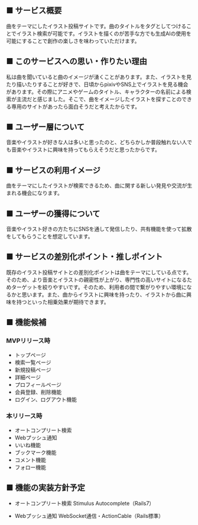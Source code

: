 ## ■ サービス概要
曲をテーマにしたイラスト投稿サイトです。曲のタイトルをタグとしてつけることでイラスト検索が可能です。イラストを描くのが苦手な方でも生成AIの使用を可能にすることで創作の楽しさを味わっていただけます。

## ■ このサービスへの思い・作りたい理由
私は曲を聞いていると曲のイメージが湧くことがあります。また、イラストを見たり描いたりすることが好きで、日頃からpixivやSNS上でイラストを見る機会があります。その際にアニメやゲームのタイトル、キャラクターの名前による検索が主流だと感じました。そこで、曲をイメージしたイラストを探すことのできる専用のサイトがあったら面白そうだと考えたからです。

## ■ ユーザー層について
音楽やイラストが好きな人は多いと思ったのと、どちらかしか普段触れない人でも音楽やイラストに興味を持ってもらえそうだと思ったからです。

## ■ サービスの利用イメージ
曲をテーマにしたイラストが検索できるため、曲に関する新しい発見や交流が生まれる機会になります。

## ■ ユーザーの獲得について
音楽やイラスト好きの方たちにSNSを通して発信したり、共有機能を使って拡散をしてもらうことを想定しています。

## ■ サービスの差別化ポイント・推しポイント
既存のイラスト投稿サイトとの差別化ポイントは曲をテーマにしている点です。そのため、より音楽とイラストの親密性が上がり、専門性の高いサイトになるためターゲットを絞りやすいです。そのため、利用者の間で繋がりやすい環境になるかと思います。また、曲からイラストに興味を持ったり、イラストから曲に興味を持つといった相乗効果が期待できます。

## ■ 機能候補
### MVPリリース時
- トップページ
- 検索一覧ページ
- 新規投稿ページ
- 詳細ページ
- プロフィールページ
- 会員登録、削除機能
- ログイン、ログアウト機能

### 本リリース時
- オートコンプリート検索
- Webプッシュ通知
- いいね機能
- ブックマーク機能
- コメント機能
- フォロー機能

## ■ 機能の実装方針予定
- オートコンプリート検索
Stimulus Autocomplete（Rails7）

- Webプッシュ通知
WebSocket通信・ActionCable（Rails標準）
